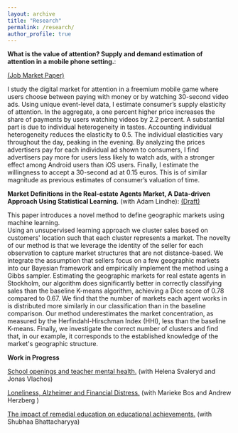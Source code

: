 ```yaml
---
layout: archive
title: "Research"
permalink: /research/
author_profile: true
---
```







**What is the value of attention? Supply and demand estimation of attention in a mobile phone setting.**:

 [(Job Market Paper)](../files/JMPdraft_orrenius_attention.pdf)


I study the digital market for attention in a freemium mobile game where users choose between paying with money or by watching 30-second video ads.
Using unique event-level data, I estimate consumer’s supply elasticity of attention. 
In the aggregate, a one percent higher price increases the share of payments by users watching videos by 2.2 percent. 
A substantial part is due to individual heterogeneity in tastes. 
Accounting individual heterogeneity reduces the elasticity to 0.5. 
The individual elasticities vary throughout the day, peaking in the evening. 
By analyzing the prices advertisers pay for each individual ad shown to consumers, I find advertisers pay more for users less likely to watch ads, with a stronger effect among Android users than iOS users. Finally, I estimate the willingness to accept a 30-second ad at 0.15 euros. This is of similar magnitude as previous estimates of consumer’s valuation of time. 



**Market Definitions in the Real-estate Agents Market,  A Data-driven Approach Using Statistical Learning.** (with Adam Lindhe): 
 [(Draft)](../files/Market_definition_oct24_orrenius.pdf)
 
   This paper introduces a novel method to define geographic markets using machine learning.  
   Using an unsupervised learning approach we cluster sales based on customers' location such that each cluster represents a market. 
   The novelty of our method is that we leverage the identity of the seller for each observation to capture market structures that are not distance-based.
   We integrate the assumption that sellers focus on a few geographic markets into our Bayesian framework and empirically implement the method using a Gibbs sampler. 
   Estimating the geographic markets for real estate agents in Stockholm, our algorithm does significantly better in correctly classifying sales than the baseline K-means algorithm, achieving a Dice score of $0.78$ compared to $0.67$. 
   We find that the number of markets each agent works in is distributed more similarly in our classification than in the baseline comparison. 
   Our method underestimates the market concentration, as measured by the Herfindahl-Hirschman Index (HHI), less than the baseline K-means. 
   Finally, we investigate the correct number of clusters and find that, in our example, it corresponds to the established knowledge of the market's geographic structure.

**Work in Progress**

<u>School openings and teacher mental health.</u> (with Helena Svaleryd and Jonas Vlachos)


<u>Loneliness, Alzheimer and Financial Distress.</u> (with Marieke Bos and Andrew Herzberg )


<u>The impact of remedial education on educational achievements.</u> (with Shubhaa Bhattacharyya)



